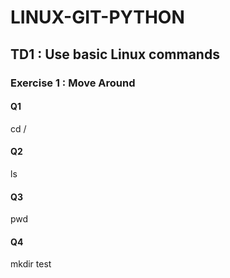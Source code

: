 # LINUX-GIT-PYTHON
## TD1 : Use basic Linux commands
### Exercise 1 : Move Around
#### Q1
cd /
#### Q2
ls
#### Q3
pwd
#### Q4
mkdir test
